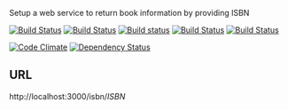 Setup a web service to return book information by providing ISBN

[![Build Status](https://drone.io/github.com/vampireneo/Book/status.png)](https://drone.io/github.com/vampireneo/Book/latest)
[![Build Status](https://travis-ci.org/vampireneo/Book.svg)](https://travis-ci.org/vampireneo/Book)
[![Build status](https://ci.appveyor.com/api/projects/status/cgkj0kgv275sc5ju?svg=true)](https://ci.appveyor.com/project/vampireneo/book)
[![Build Status](https://semaphoreci.com/api/v1/projects/e2f1c0f1-0c15-4c6b-8657-c9d5d3f347c1/472432/badge.svg)](https://semaphoreci.com/vampireneo/book)
[![Build Status](https://codeship.com/projects/dfc3aa70-0249-0133-30ff-6e731e5fc1cb/status?branch=develop)](https://codeship.com/projects/88886/)

[![Code Climate](https://codeclimate.com/github/vampireneo/Book/badges/gpa.svg)](https://codeclimate.com/github/vampireneo/Book)
[![Dependency Status](https://david-dm.org/vampireneo/book.svg)](https://david-dm.org/vampireneo/book)


## URL
http://localhost:3000/isbn/*ISBN*
